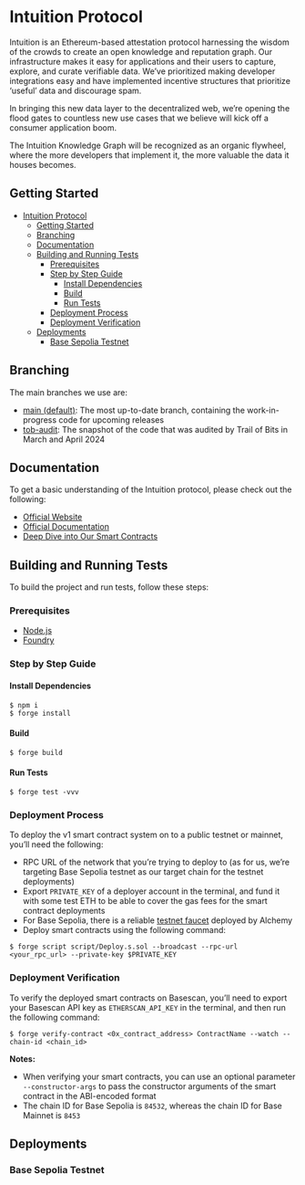 # Intuition Protocol

Intuition is an Ethereum-based attestation protocol harnessing the wisdom of the crowds to create an open knowledge and reputation graph. Our infrastructure makes it easy for applications and their users to capture, explore, and curate verifiable data. We’ve prioritized making developer integrations easy and have implemented incentive structures that prioritize ‘useful’ data and discourage spam.

In bringing this new data layer to the decentralized web, we’re opening the flood gates to countless new use cases that we believe will kick off a consumer application boom.

The Intuition Knowledge Graph will be recognized as an organic flywheel, where the more developers that implement it, the more valuable the data it houses becomes.

## Getting Started
- [Intuition Protocol](#intuition-protocol)
  - [Getting Started](#getting-started)
  - [Branching](#branching)
  - [Documentation](#documentation)
  - [Building and Running Tests](#building-and-running-tests)
    - [Prerequisites](#prerequisites)
    - [Step by Step Guide](#step-by-step-guide)
      - [Install Dependencies](#install-dependencies)
      - [Build](#build)
      - [Run Tests](#run-tests)
    - [Deployment Process](#deployment-process)
    - [Deployment Verification](#deployment-verification)
  - [Deployments](#deployments)
    - [Base Sepolia Testnet](#base-sepolia-testnet)

## Branching

The main branches we use are:
- [main (default)](https://github.com/0xIntuition/intuition-contracts/tree/main): The most up-to-date branch, containing the work-in-progress code for upcoming releases
- [tob-audit](https://github.com/0xIntuition/intuition-contracts/tree/tob-audit): The snapshot of the code that was audited by Trail of Bits in March and April 2024

## Documentation

To get a basic understanding of the Intuition protocol, please check out the following:
- [Official Website](https://intuition.systems)
- [Official Documentation](https://docs.intuition.systems)
- [Deep Dive into Our Smart Contracts](https://intuition.gitbook.io/intuition-contracts)

## Building and Running Tests

To build the project and run tests, follow these steps:

### Prerequisites

- [Node.js](https://nodejs.org/en/download/)
- [Foundry](https://getfoundry.sh)

### Step by Step Guide

#### Install Dependencies

```shell
$ npm i
$ forge install
```

#### Build

```shell
$ forge build
```

#### Run Tests

```shell
$ forge test -vvv
```

### Deployment Process

To deploy the v1 smart contract system on to a public testnet or mainnet, you’ll need the following:
- RPC URL of the network that you’re trying to deploy to (as for us, we’re targeting Base Sepolia testnet as our target chain for the testnet deployments)
- Export `PRIVATE_KEY` of a deployer account in the terminal, and fund it with some test ETH to be able to cover the gas fees for the smart contract deployments
- For Base Sepolia, there is a reliable [testnet faucet](https://alchemy.com/faucets/base-sepolia) deployed by Alchemy
- Deploy smart contracts using the following command:

```shell
$ forge script script/Deploy.s.sol --broadcast --rpc-url <your_rpc_url> --private-key $PRIVATE_KEY
```

### Deployment Verification

To verify the deployed smart contracts on Basescan, you’ll need to export your Basescan API key as `ETHERSCAN_API_KEY` in the terminal, and then run the following command:

```shell
$ forge verify-contract <0x_contract_address> ContractName --watch --chain-id <chain_id>
```

**Notes:**
- When verifying your smart contracts, you can use an optional parameter `--constructor-args` to pass the constructor arguments of the smart contract in the ABI-encoded format
- The chain ID for Base Sepolia is `84532`, whereas the chain ID for Base Mainnet is `8453`

## Deployments

### Base Sepolia Testnet
